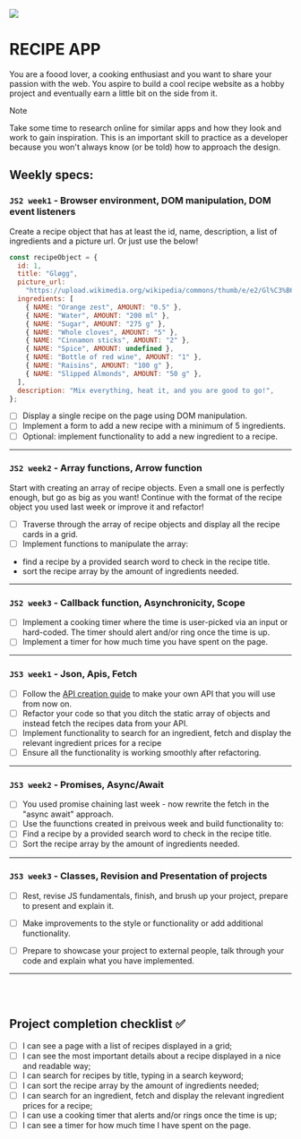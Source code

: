 ![](https://media.giphy.com/media/N23cG6apipMmQ/giphy.gif)

# RECIPE APP

You are a foood lover, a cooking enthusiast and you want to share your passion with the web. You aspire to build a cool recipe website as a hobby project and eventually earn a little bit on the side from it.

> [!NOTE]
> Take some time to research online for similar apps and how they look and work to gain inspiration. This is an important skill to practice as a developer because you won't always know (or be told) how to approach the design.

## Weekly specs:

### `JS2 week1` - Browser environment, DOM manipulation, DOM event listeners

Create a recipe object that has at least the id, name, description, a list of ingredients and a picture url.
Or just use the below!

```js
const recipeObject = {
  id: 1,
  title: "Gløgg",
  picture_url:
    "https://upload.wikimedia.org/wikipedia/commons/thumb/e/e2/Gl%C3%B6gg_kastrull.JPG/800px-Gl%C3%B6gg_kastrull.JPG",
  ingredients: [
    { NAME: "Orange zest", AMOUNT: "0.5" },
    { NAME: "Water", AMOUNT: "200 ml" },
    { NAME: "Sugar", AMOUNT: "275 g" },
    { NAME: "Whole cloves", AMOUNT: "5" },
    { NAME: "Cinnamon sticks", AMOUNT: "2" },
    { NAME: "Spice", AMOUNT: undefined },
    { NAME: "Bottle of red wine", AMOUNT: "1" },
    { NAME: "Raisins", AMOUNT: "100 g" },
    { NAME: "Slipped Almonds", AMOUNT: "50 g" },
  ],
  description: "Mix everything, heat it, and you are good to go!",
};
```

- [ ] Display a single recipe on the page using DOM manipulation.
- [ ] Implement a form to add a new recipe with a minimum of 5 ingredients.
- [ ] Optional: implement functionality to add a new ingredient to a recipe.

---

### `JS2 week2` - Array functions, Arrow function

Start with creating an array of recipe objects. Even a small one is perfectly enough, but go as big as you want!
Continue with the format of the recipe object you used last week or improve it and refactor!

- [ ] Traverse through the array of recipe objects and display all the recipe cards in a grid.
- [ ] Implement functions to manipulate the array:
- find a recipe by a provided search word to check in the recipe title.
- sort the recipe array by the amount of ingredients needed.

---

### `JS2 week3` - Callback function, Asynchronicity, Scope

- [ ] Implement a cooking timer where the time is user-picked via an input or hard-coded. The timer should alert and/or ring once the time is up.
- [ ] Implement a timer for how much time you have spent on the page.

---

### `JS3 week1` - Json, Apis, Fetch

- [ ] Follow the [API creation guide](/guides/making-your-API-guide.md) to make your own API that you will use from now on.
- [ ] Refactor your code so that you ditch the static array of objects and instead fetch the recipes data from your API.
- [ ] Implement functionality to search for an ingredient, fetch and display the relevant ingredient prices for a recipe
- [ ] Ensure all the functionality is working smoothly after refactoring.

---

### `JS3 week2` - Promises, Async/Await

- [ ] You used promise chaining last week - now rewrite the fetch in the "async await" approach.
- [ ] Use the fuunctions created in preivous week and build functionality to:
- [ ] Find a recipe by a provided search word to check in the recipe title.
- [ ] Sort the recipe array by the amount of ingredients needed.

---

### `JS3 week3` - Classes, Revision and Presentation of projects

- [ ] Rest, revise JS fundamentals, finish, and brush up your project, prepare to present and explain it.
- [ ] Make improvements to the style or functionality or add additional functionality.
- [ ] Prepare to showcase your project to external people, talk through your code and explain what you have implemented.


---

<br/>
<br/>

## Project completion checklist ✅

- [ ] I can see a page with a list of recipes displayed in a grid;
- [ ] I can see the most important details about a recipe displayed in a nice and readable way;
- [ ] I can search for recipes by title, typing in a search keyword;
- [ ] I can sort the recipe array by the amount of ingredients needed;
- [ ] I can search for an ingredient, fetch and display the relevant ingredient prices for a recipe;
- [ ] I can use a cooking timer that alerts and/or rings once the time is up;
- [ ] I can see a timer for how much time I have spent on the page.
